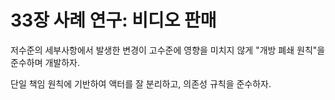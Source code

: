 # 33장 사례 연구: 비디오 판매

저수준의 세부사항에서 발생한 변경이 고수준에 영향을 미치지 않게 "개방 폐쇄 원칙"을 준수하며 개발하자.

단일 책임 원칙에 기반하여 액터를 잘 분리하고, 의존성 규칙을 준수하자.

